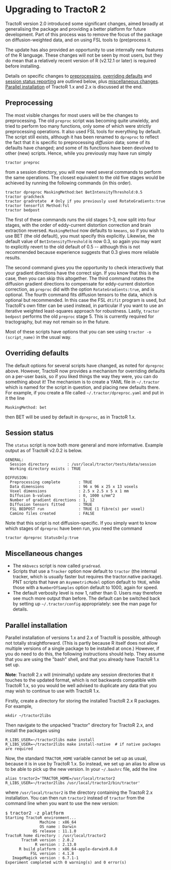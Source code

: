 # Upgrading to TractoR 2

TractoR version 2.0 introduced some significant changes, aimed broadly at generalising the package and providing a better platform for future development. Part of this process was to remove the focus of the package on diffusion-weighted data, and on using FSL tools to (pre)process it.

The update has also provided an opportunity to use internally new features of the R language. These changes will not be seen by most users, but they do mean that a relatively recent version of R (v2.12.1 or later) is required before installing.

Details on specific changes to [preprocessing](#preprocessing), [overriding defaults](#overriding-defaults) and [session status reporting](#session-status) are outlined below, plus [miscellaneous changes](#miscellaneous-changes). [Parallel installation](#parallel-installation) of TractoR 1.x and 2.x is discussed at the end.

## Preprocessing

The most visible changes for most users will be the changes to preprocessing. The old `preproc` script was becoming quite unwieldy, and tried to perform too many functions, only some of which were strictly preprocessing operations. It also used FSL tools for everything by default. The script still exists, although it has been renamed to `dpreproc` to reflect the fact that it is specific to preprocessing *diffusion* data; some of its defaults have changed; and some of its functions have been devolved to other (new) scripts. Hence, while you previously may have run simply

    tractor preproc

from a session directory, you will now need several commands to perform the same operations. The closest equivalent to the old five stages would be achieved by running the following commands (in this order).

    tractor dpreproc MaskingMethod:bet BetIntensityThreshold:0.5
    tractor gradcheck
    tractor gradrotate  # Only if you previously used RotateGradients:true
    tractor tensorfit Method:fsl
    tractor bedpost

The first of these commands runs the old stages 1-3, now split into four stages, with the order of eddy-current distortion correction and brain extraction reversed. `MaskingMethod` now defaults to `kmeans`, so if you wish to use BET (the old default), you must specify this explicitly. Likewise, the default value of `BetIntensityThreshold` is now 0.3, so again you may want to explicitly revert to the old default of 0.5 -- although this is not recommended because experience suggests that 0.3 gives more reliable results.

The second command gives you the opportunity to check interactively that your gradient directions have the correct sign. If you know that this is the case, then you can skip this altogether. The third command rotates the diffusion gradient directions to compensate for eddy-current distortion correction, as `preproc` did with the option `RotateGradients:true`, and is optional. The fourth command fits diffusion tensors to the data, which is optional but recommended. In this case the FSL `dtifit` program is used, but TractoR's own fitter can be used instead, in particular if you want to use an iterative weighted least-squares approach for robustness. Lastly, `tractor bedpost` performs the old `preproc` stage 5. This is currently required for tractography, but may not remain so in the future.

Most of these scripts have options that you can see using `tractor -o (script_name)` in the usual way.

## Overriding defaults

The default options for several scripts have changed, as noted for `dpreproc` above. However, TractoR now provides a mechanism for overriding defaults on a per-user basis, so if you liked things the way they were, you can do something about it! The mechanism is to create a YAML file in `~/.tractor` which is named for the script in question, and placing new defaults there. For example, if you create a file called `~/.tractor/dpreproc.yaml` and put in it the line

    MaskingMethod: bet

then BET will be used by default in `dpreproc`, as in TractoR 1.x.

## Session status

The `status` script is now both more general and more informative. Example output as of TractoR v2.0.2 is below.

    GENERAL:
      Session directory        : /usr/local/tractor/tests/data/session
      Working directory exists : TRUE
    
    DIFFUSION:
      Preprocessing complete        : TRUE
      Data dimensions               : 96 x 96 x 25 x 13 voxels
      Voxel dimensions              : 2.5 x 2.5 x 5 x 1 mm
      Diffusion b-values            : 0, 1000 s/mm^2
      Number of gradient directions : 1, 12
      Diffusion tensors fitted      : TRUE
      FSL BEDPOST run               : TRUE (1 fibre(s) per voxel)
      Camino files created          : FALSE

Note that this script is not diffusion-specific. If you simply want to know which stages of `dpreproc` have been run, you need the command

    tractor dpreproc StatusOnly:true

## Miscellaneous changes

* The `mkbvecs` script is now called `gradread`.
* Scripts that use a `Tracker` option now default to `tractor` (the internal tracker, which is usually faster but requires the tractor.native package). PNT scripts that have an `AsymmetricModel` option default to `TRUE`, while those with a `NumberOfSamples` option default to 1000, again for speed.
* The default verbosity level is now 1, rather than 0. Users may therefore see much more output than before. The default can be switched back by setting up `~/.tractor/config` appropriately: see the man page for details.

## Parallel installation

Parallel installation of versions 1.x and 2.x of TractoR is possible, although not totally straightforward. (This is partly because R itself does not allow multiple versions of a single package to be installed at once.) However, if you do need to do this, the following instructions should help. They assume that you are using the "bash" shell, and that you already have TractoR 1.x set up.

**Note**: TractoR 2.x will (minimally) update any session directories that it touches to the updated format, which is not backwards compatible with TractoR 1.x, so you would be well advised to duplicate any data that you may wish to continue to use with TractoR 1.x.

Firstly, create a directory for storing the installed TractoR 2.x R packages. For example,

    mkdir ~/tractor2libs

Then navigate to the unpacked "tractor" directory for TractoR 2.x, and install the packages using

    R_LIBS_USER=~/tractor2libs make install
    R_LIBS_USER=~/tractor2libs make install-native  # if native packages are required

Now, the standard `TRACTOR_HOME` variable cannot be set up as usual, because it is in use by TractoR 1.x. So instead, we set up an alias to allow us to be able to pick up the new version. In your `~/.bashrc` file, add the line

    alias tractor2='TRACTOR_HOME=/usr/local/tractor2 R_LIBS_USER=~/tractor2libs /usr/local/tractor2/bin/tractor'

where `/usr/local/tractor2` is the directory containing the TractoR 2.x installation. You can then run `tractor2` instead of `tractor` from the command line when you want to use the new version:

<pre>
<code>$ </code><kbd>tractor2 -z platform</kbd>
<code>Starting TractoR environment...
               Machine : x86_64
               OS name : Darwin
            OS release : 11.1.0
TractoR home directory : /usr/local/tractor2
       TractoR version : 2.0.2
             R version : 2.13.0
      R build platform : x86_64-apple-darwin9.8.0
           FSL version : 4.1.8
   ImageMagick version : 6.7.1-1
Experiment completed with 0 warning(s) and 0 error(s)</code>
</pre>
